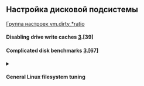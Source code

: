 ## Настройка дисковой подсистемы
[Группа настроек vm.dirty_*ratio](https://github.com/AV-ghub/PostgreSQL/blob/main/004%20%D0%9E%D0%BF%D1%82%D0%B8%D0%BC%D0%B8%D0%B7%D0%B0%D1%86%D0%B8%D1%8F/%D0%9F%D1%80%D0%B0%D0%BA%D1%82%D0%B8%D0%BA%D0%B0%20%D0%BE%D0%BF%D1%82%D0%B8%D0%BC%D0%B8%D0%B7%D0%B0%D1%86%D0%B8%D0%B8/%D0%A1%D1%86%D0%B5%D0%BD%D0%B0%D1%80%D0%B8%D0%B8/%D0%A7%D0%B0%D1%81%D1%82%D0%BD%D1%8B%D0%B5/%D0%93%D1%80%D1%83%D0%BF%D0%BF%D0%B0%20%D0%BD%D0%B0%D1%81%D1%82%D1%80%D0%BE%D0%B5%D0%BA%20vm.dirty_*ratio.md)
   
#### Disabling drive write caches [3](https://github.com/AV-ghub/PostgreSQL/blob/main/998%20Books/List.md).[39]

#### Complicated disk benchmarks [3](https://github.com/AV-ghub/PostgreSQL/blob/main/998%20Books/List.md).[67]

<details><summary><h4>General Linux filesystem tuning</h5></summary>

   #### Read-ahead [3](https://github.com/AV-ghub/PostgreSQL/blob/main/998%20Books/List.md).[87]

   When doing sequential reads that seem to be moving forward, this feature results in Linux asking for blocks from the disk ahead of the application requesting them.  
   The usual symptom of insufficient readahead is noting that write speed to a disk is faster than its read speed. The impact is not subtle; proper read-ahead can easily result in 100% or larger increase in sequential read performance.  
   That corresponds to a big increase in large sequential I/O operations in PostgreSQL, too, including sequential scans of tables and bulk operations like COPY imports.  
   You can check your current read-ahead using the blockdev command:
   ```
   $ blockdev --getra /dev/sda
   ```
   The default is **256** for regular drives, and may be larger for software RAID devices. The units here are normally 512 bytes, making the default value equal to 128 KB of read-ahead. The normal properly tuned range on current hardware usually works out to be **4096** to **16384**, making this change:
   ```
   $ blockdev --setra 4096 /dev/sda
   ```
   Unfortunately, read-ahead needs to be set for each drive on your system. It's usually handled by putting a blockdev adjustment for each device in the rc.local boot script. 
   > The Linux read-ahead implementation was developed with PostgreSQL as an initial target, and it's unlikely you will discover increased read-ahead detuning smaller reads as you might fear. The implementation is a bit smarter than that.

</details>
